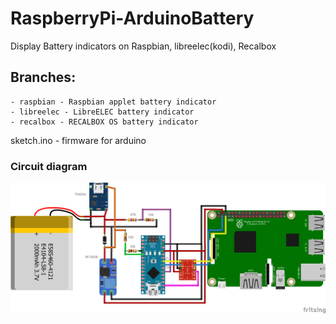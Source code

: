 # RaspberryPi-ArduinoBattery
Display Battery indicators on Raspbian, libreelec(kodi), Recalbox

## Branches:
    - raspbian - Raspbian applet battery indicator
    - libreelec - LibreELEC battery indicator
    - recalbox - RECALBOX OS battery indicator

sketch.ino - firmware for arduino

### Circuit diagram
![scheme](https://github.com/djspawnbrest/RaspberryPi-ArduinoBattery/blob/master/scheme.png)